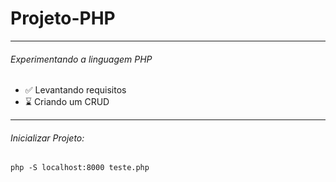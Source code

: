 <h1> Projeto-PHP </h1>
 
-----------------------

<h6> Experimentando a linguagem PHP </h6>
 
 - ✅ Levantando requisitos
 - ⌛ Criando um CRUD

-----------------------

<h6>Inicializar Projeto:</h6>
<code>php -S localhost:8000 teste.php</code>
